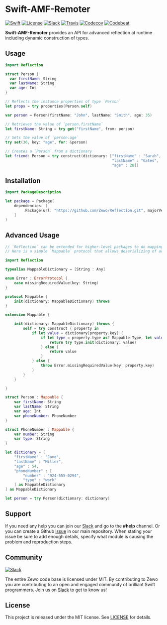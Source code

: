 # Swift-AMF-Remoter
 
[![Swift][swift-badge]][swift-url]
[![License][mit-badge]][mit-url]
[![Slack][slack-badge]][slack-url]
[![Travis][travis-badge]][travis-url]
[![Codecov][codecov-badge]][codecov-url]
[![Codebeat][codebeat-badge]][codebeat-url]

**Swift-AMF-Remoter** provides an API for advanced reflection at runtime including dynamic construction of types.

## Usage

```swift
import Reflection

struct Person {
  var firstName: String
  var lastName: String
  var age: Int
}

// Reflects the instance properties of type `Person`
let props = try properties(Person.self)

var person = Person(firstName: "John", lastName: "Smith", age: 35)

// Retrieves the value of `person.firstName`
let firstName: String = try get("firstName", from: person)

// Sets the value of `person.age`
try set(36, key: "age", for: &person)

// Creates a `Person` from a dictionary
let friend: Person = try construct(dictionary: ["firstName" : "Sarah",
                                                "lastName" : "Gates",
                                                "age" : 28])


```

## Installation

```swift
import PackageDescription

let package = Package(
    dependencies: [
        .Package(url: "https://github.com/Zewo/Reflection.git", majorVersion: 0, minor: 14),
    ]
)
```

## Advanced Usage

```swift
// `Reflection` can be extended for higher-level packages to do mapping and serializing.
// Here is a simple `Mappable` protocol that allows deserializing of arbitrary nested structures.

import Reflection

typealias MappableDictionary = [String : Any]

enum Error : ErrorProtocol {
    case missingRequiredValue(key: String)
}

protocol Mappable {
    init(dictionary: MappableDictionary) throws
}

extension Mappable {

    init(dictionary: MappableDictionary) throws {
        self = try construct { property in
            if let value = dictionary[property.key] {
                if let type = property.type as? Mappable.Type, let value = value as? MappableDictionary {
                    return try type.init(dictionary: value)
                } else {
                    return value
                }
            } else {
                throw Error.missingRequiredValue(key: property.key)
            }
        }
    }

}

struct Person : Mappable {
    var firstName: String
    var lastName: String
    var age: Int
    var phoneNumber: PhoneNumber
}

struct PhoneNumber : Mappable {
    var number: String
    var type: String
}

let dictionary = [
    "firstName" : "Jane",
    "lastName" : "Miller",
    "age" : 54,
    "phoneNumber" : [
        "number" : "924-555-0294",
        "type" : "work"
    ] as MappableDictionary
] as MappableDictionary

let person = try Person(dictionary: dictionary)

```

## Support

If you need any help you can join our [Slack](http://slack.zewo.io) and go to the **#help** channel. Or you can create a Github [issue](https://github.com/Zewo/Zewo/issues/new) in our main repository. When stating your issue be sure to add enough details, specify what module is causing the problem and reproduction steps.

## Community

[![Slack][slack-image]][slack-url]

The entire Zewo code base is licensed under MIT. By contributing to Zewo you are contributing to an open and engaged community of brilliant Swift programmers. Join us on [Slack](http://slack.zewo.io) to get to know us!

## License

This project is released under the MIT license. See [LICENSE](LICENSE) for details.

[swift-badge]: https://img.shields.io/badge/Swift-4.0-orange.svg?style=flat
[swift-url]: https://swift.org
[mit-badge]: https://img.shields.io/badge/License-MIT-blue.svg?style=flat
[mit-url]: https://tldrlegal.com/license/mit-license
[slack-image]: http://s13.postimg.org/ybwy92ktf/Slack.png
[slack-badge]: https://zewo-slackin.herokuapp.com/badge.svg
[slack-url]: http://slack.zewo.io
[travis-badge]: https://travis-ci.org/Zewo/Reflection.svg?branch=master
[travis-url]: https://travis-ci.org/Zewo/Reflection
[codecov-badge]: https://codecov.io/gh/Zewo/Reflection/branch/master/graph/badge.svg
[codecov-url]: https://codecov.io/gh/Zewo/Reflection
[codebeat-badge]: https://codebeat.co/badges/85f3c10b-6574-4956-8c58-bb6ad3ea1268
[codebeat-url]: https://codebeat.co/projects/github-com-zewo-reflection
